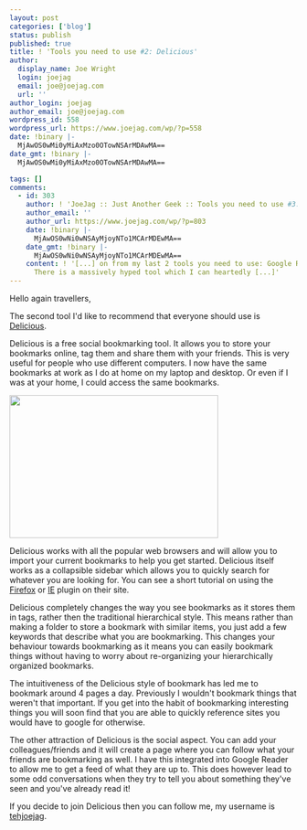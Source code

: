 ```yaml
---
layout: post
categories: ['blog']
status: publish
published: true
title: ! 'Tools you need to use #2: Delicious'
author:
  display_name: Joe Wright
  login: joejag
  email: joe@joejag.com
  url: ''
author_login: joejag
author_email: joe@joejag.com
wordpress_id: 558
wordpress_url: https://www.joejag.com/wp/?p=558
date: !binary |-
  MjAwOS0wMi0yMiAxMzo0OTowNSArMDAwMA==
date_gmt: !binary |-
  MjAwOS0wMi0yMiAxMzo0OTowNSArMDAwMA==

tags: []
comments:
  - id: 303
    author: ! 'JoeJag :: Just Another Geek :: Tools you need to use #3: Twitter'
    author_email: ''
    author_url: https://www.joejag.com/wp/?p=803
    date: !binary |-
      MjAwOS0wNi0wNSAyMjoyNTo1MCArMDEwMA==
    date_gmt: !binary |-
      MjAwOS0wNi0wNSAyMjoyNTo1MCArMDEwMA==
    content: ! '[...] on from my last 2 tools you need to use: Google Reader and Delicious.
      There is a massively hyped tool which I can heartedly [...]'
---
```


<p>Hello again travellers,</p>
<p>The second tool I'd like to recommend that everyone should use is <a href="http://delicious.com">Delicious</a>.</p>
<p>Delicious is a free social bookmarking tool.  It allows you to store your bookmarks online, tag them and share them with your friends.  This is very useful for people who use different computers.  I now have the same bookmarks at work as I do at home on my laptop and desktop.  Or even if I was at your home, I could access the same bookmarks.</p>
<p><a class="SingleFancy" title="Delicious Screenshot" href="{{ site.url }}/images/2009/delicious.png"><img width="365" height="250" src="{{ site.url }}/images/2009/delicious.png" class="text-align: center;" /></a></p>
<p>Delicious works with all the popular web browsers and will allow you to import your current bookmarks to help you get started.  Delicious itself works as a collapsible sidebar which allows you to quickly search for whatever you are looking for.  You can see a short tutorial on using the <a href="http://delicious.com/help/quicktour/firefox">Firefox</a> or <a href="http://delicious.com/help/quicktour/ie">IE</a> plugin on their site.</p>
<p>Delicious completely changes the way you see bookmarks as it stores them in tags, rather then the traditional hierarchical style.  This means rather than making a folder to store a bookmark with similar items, you just add a few keywords that describe what you are bookmarking.  This changes your behaviour towards bookmarking as it means you can easily bookmark things without having to worry about re-organizing your hierarchically organized bookmarks.</p>
<p>The intuitiveness of the Delicious style of bookmark has led me to bookmark around 4 pages a day.  Previously I wouldn't bookmark things that weren't that important.  If you get into the habit of bookmarking interesting things you will soon find that you are able to quickly reference sites you would have to google for otherwise.</p>
<p>The other attraction of Delicious is the social aspect.  You can add your colleagues/friends and it will create a page where you can follow what your friends are bookmarking as well.  I have this integrated into Google Reader to allow me to get a feed of what they are up to.  This does however lead to some odd conversations when they try to tell you about something they've seen and you've already read it!</p>
<p>If you decide to join Delicious then you can follow me, my username is <a href="http://delicious.com/tehjoejag">tehjoejag</a>.</p>
